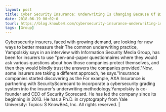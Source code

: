```yaml
---
layout: post
title: Cyber Security Insurance: Underwriting Is Changing Because Of Billions Of Potential Exposure
date: 2018-06-19 00:02:0
tourl: https://blog.knowbe4.com/cybersecurity-insurance-underwriting-is-changing-because-of-billions-of-potential-exposure
tags: [Group]
---
```

Cybersecurity insurers, faced with growing demand, are looking for new ways to better measure their The common underwriting practice, Yampolskiy says in an interview with Information Security Media Group, has been for insurers to use "pen-and-paper questionnaires where they would ask various questions about how those companies protect themselves, and then they would blindly trust the answers the companies provided."Now, some insurers are taking a different approach, he says."Insurance companies started discovering as the For example, AXA Insurance is partnering with SecurityScorecard to incorporate a cybersecurity grading system into the insurer's underwriting methodology.Yampolskiy is co-founder and CEO of Security Scorecard. He has led the company since its beginning in 2013. He has a Ph.D. in cryptography from Yale University: Topics: Š KnowBe4, Inc. All rights reserved. | 